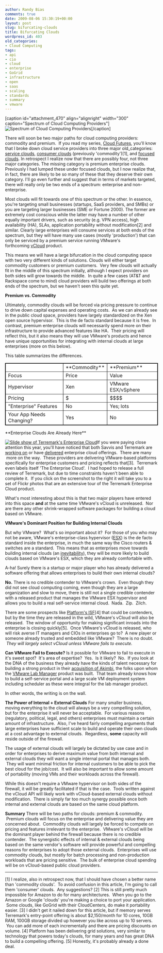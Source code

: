```yaml
---
author: Randy Bias
comments: true
date: 2009-08-06 15:30:19+00:00
layout: post
slug: bifurcating-clouds
title: Bifurcating Clouds
wordpress_id: 403
old_categories:
- Cloud Computing
tags:
- api
- cio
- cloud
- enterprise
- GoGrid
- infrastructure
- open
- saas
- scaling
- standards
- summary
- vmware
---
```


[caption id="attachment_470" align="alignright" width="300" caption="Spectrum of Cloud Computing Providers"]![Spectrum of Cloud Computing Providers](http://cloudscaling.com/wp-content/uploads/2009/08/premium-commodity-cloud-spectrum-300x57.png)[/caption]

There will soon be two major paths for cloud computing providers: commodity and premium.  If you read my series, [Cloud Futures](http://cloudscaling.com/blog/cloud-computing/cloud-futures-pt-4-the-culling), you'll know that I broke down cloud service providers into three major old_categories: [service clouds](http://cloudscaling.com/blog/cloud-computing/cloud-futures-pt-1-service-clouds), [consumer clouds](http://cloudscaling.com/blog/cloud-computing/cloud-futures-pt-2-commodity-clouds) (previously 'commodity')[1], and [focused clouds](http://cloudscaling.com/blog/cloud-computing/cloud-futures-pt-3-focused-clouds).  In retrospect I realize now that there are possibly four, not three major categories.  The missing category is premium enterprise clouds.  Previously I had lumped these under focused clouds, but I now realize that, in fact, there are likely to be so many of these that they deserve their own category.  I'll go even further and suggest that in terms of markets targeted, there will really only be two ends of a spectrum: enterprise and non-enterprise.

Most clouds will fit towards one of this spectrum or the other.  In essence, you're targeting small businesses (startups, SaaS providers, and SMBs) or you are targeting larger businesses (SME or Fortune 2000).  The former are extremely cost conscious while the latter may have a number of other equally important drivers, such as security (e.g. VPN access), high availability (HA), SLAs, application portability without modification[2] and similar.  Clearly large enterprises will consume services at both ends of the spectrum, but they will have many use cases (mostly 'production') that can only be serviced by a premium service running VMware's forthcoming [vCloud](http://cloudscaling.com/blog/technology/deep-dive-on-vmware-vcloud-by-orran-krieger) product.

This means we will have a large bifurcation in the cloud computing space with two very different kinds of solutions. Clouds will either target commodity customers or premium customers.  Very few clouds will actually fit in the middle of this spectrum initially, although I expect providers on both sides will grow towards the middle.  In quite a few cases (AT&T and Rackspace come to mind) cloud providers will build two offerings at both ends of the spectrum, but we haven't seen this quite yet.

**Premium vs. Commodity**

Ultimately, commodity clouds will be forced via pricing pressure to continue to drive down capital expenses and operating costs.  As we can already see in the public cloud space, providers have largely standardized on the Xen open source hypervisor.  This is the de facto standard because it is free.  In contrast, premium enterprise clouds will necessarily spend more on their infrastructure to provide advanced features like HA.  Their pricing will reflect this, but it also means they will use VMware's products and hence have unique opportunities for integrating with internal clouds at large enterprises (more on this below).

This table summarizes the differences.
<table bordercolor="#000000" style="background-color: #ffffff;" border="1" width="400" cellpadding="3" cellspacing="3" >
<tbody >
<tr >

<td >
</td>

<td >**Commodity**
</td>

<td >**Premium**
</td>
</tr>
<tr >

<td >Focus
</td>

<td >Price
</td>

<td >Value
</td>
</tr>
<tr >

<td >Hypervisor
</td>

<td >Xen
</td>

<td >VMware ESX/vSphere
</td>
</tr>
<tr >

<td >Pricing
</td>

<td >$
</td>

<td >$$$$
</td>
</tr>
<tr >

<td >"Enterprise" Features
</td>

<td >No
</td>

<td >Yes; lots
</td>
</tr>
<tr >

<td >Your App Needs Changing?
</td>

<td >Yes
</td>

<td >No
</td>
</tr>
</tbody>
</table>
**Enterprise Clouds Are Already Here**

[![Slide show of Terremark's Enterprise Cloud](http://cloudscaling.com/wp-content/uploads/2009/08/right-click-server-small.tiff)](http://www.flickr.com/photos/32650501@N08/sets/72157621835294123/)If you were paying close attention this year, you'll have noticed that both Savvis and Terremark are [working on](http://www.cloudave.com/link/savvis-aims-at-the-enterprise-cloud-market) or have [delivered](http://www.theenterprisecloud.com) enterprise cloud offerings.  There are many  more on the way.  These providers are delivering VMware-based platforms specifically for enterprise customers and pricing reflects that[3].  Terremark even labels itself 'The Enterprise Cloud'.  I had hoped to release a full review of Terremark, but due to time constraints haven't been able to complete it.  If you click on the screenshot to the right it will take you to a set of Flickr photos that are an extensive tour of the Terremark Enterprise Cloud product.

What's most interesting about this is that two major players have entered into this space **and** at the same time VMware's vCloud is unreleased.  Nor are there any other shrink-wrapped software packages for building a cloud based on VMware.

**VMware's Dominant Position for Building Internal Clouds**

But why VMware?  What's so important about it?  For those of you who may not be aware, VMware's enterprise-class hypervisor ([ESX](http://en.wikipedia.org/wiki/VMware_ESX_Server)) is the de facto standard inside the enterprise, in much the same way the Cisco routers & switches are a standard.  This means that as enterprises move towards building internal clouds (an [inevitability](http://cloudscaling.com/blog/cloud-computing/the-cloud-is-not-outsourcing)), they will be more likely to build clouds based on VMware's ESX, which they are already comfortable with.

A-ha! Surely there is a startup or major player who has already delivered a software offering that allows enterprises to build their own internal clouds?

**No.** There is no credible contender to VMware's crown.  Even though they did not see cloud computing coming, even though they are a large organization and slow to move, there is still not a single credible contender with a released product that manages the VMware ESX hypervisor and allows you to build a real self-service internal cloud.  Nada.  Zip.  Zilch.

There are some prospects like [Platform's ISF](http://www.platform.com/Products/platform-isf)[4] that could be contenders, but by the time they are released in the wild, VMware's vCloud will also be released.  The window of opportunity for making significant inroads into the enterprise is closing quickly[5].  Once VMware's vCloud is released, who will risk averse IT managers and CIOs in enterprises go to?  A new player or someone already trusted and embedded like VMware?  There is no doubt.  _They will largely select vCloud unless VMware fails to execute._

**Can VMware Fail to Execute?**
Is it possible for VMware to fail to execute in it's sweet spot?  It's area of expertise?  Yes.  Is it likely?  No.  If you look at the DNA of the business they already have the kinds of talent necessary for building a strong product in their [acquisition of Akimbi](http://searchservervirtualization.techtarget.com/news/article/0,289142,sid94_gci1228418,00.html), the folks upon whom the [VMware Lab Manager](http://www.vmware.com/products/labmanager/) product was built.  That team already knows how to build a self-service portal and a large scale VM deployment system including scheduler as these were integral for the lab manager product.

In other words, the writing is on the wall.

**The Power of Internal + External Clouds**
For many smaller business, moving everything to the cloud will always be a very compelling solution, but for the enterprise it will never be acceptable.  For various reasons (regulatory, political, legal, and others) enterprises must maintain a certain amount of infrastructure.  Also, I've heard fairly compelling arguments that large enterprises have sufficient scale to build and operate their own clouds at a cost advantage to external clouds.  Regardless, **some** capacity will reside outside of the firewall.

The usage of external clouds will largely be dictated by use case and in order for enterprises to derive maximum value from both internal and external clouds they will want a single internal portal that manages both.  They will want minimal friction for internal customers to be able to pick the best cloud for the job/cost.  It will also be important to allow some amount of portability (moving VMs and their workloads across the firewall).

While this doesn't require a VMware hypervisor on both sides of the firewall, it will be greatly facilitated if that is the case.  Tools written against the vCloud API will likely work with vCloud-based external clouds without modification.  There is simply far too much synergy possible once both internal and external clouds are based on the same cloud platform.

**Summary**
There will be two paths for clouds: premium & commodity.  Premium clouds will focus on the enterprise and delivering value they are concerned about.  Commodity clouds will largely be forced to compete on pricing and features irrelevant to the enterprise.  VMware's vCloud will be the dominant player behind the firewall because there is no credible contender.  The synergistic effects of internal & external clouds being based on the same vendor's software will provide powerful and compelling reasons for enterprises to adopt those external clouds.  Enterprises will use commodity clouds, but mostly for batch processing and non-production workloads that are pricing sensitive.  The bulk of enterprise cloud spending will be on vCloud-based public cloud providers.



* * *

[1] I realize, also in retrospect now, that I should have chosen a better name than 'commodity clouds'.  To avoid confusion in this article, I'm going to call them 'consumer' clouds.  Any suggestions?
[2] This is still pretty much impossible for Amazon to do for many architectures.  When you go to the Amazon or Google 'clouds' you're making a choice to port your application.  Some clouds, like GoGrid with their CloudCenters, do make it portability easier.
[3] I didn't get it nailed down for this article, but if memory serves Terremark's entry-point offering is about $2,150/month for 10 cores, 10GB RAM, 100GB storage divided up however you like across up to 10 servers.  You can add more of each incrementally and there are pricing discounts on volume.
[4] Platform has been delivering grid solutions, very similar to technology that powers today's clouds, for many years and has great DNA to build a compelling offering.
[5] Honestly, it's probably already a done deal.
